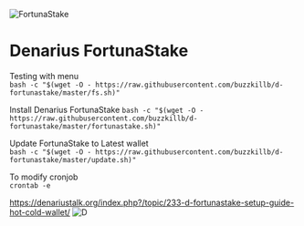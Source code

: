 ![FortunaStake](https://i.imgur.com/ZO4lDWT.png)
# Denarius FortunaStake

Testing with menu  
```bash -c "$(wget -O - https://raw.githubusercontent.com/buzzkillb/d-fortunastake/master/fs.sh)"```  

Install Denarius FortunaStake
```bash -c "$(wget -O - https://raw.githubusercontent.com/buzzkillb/d-fortunastake/master/fortunastake.sh)"```

Update FortunaStake to Latest wallet  
```bash -c "$(wget -O - https://raw.githubusercontent.com/buzzkillb/d-fortunastake/master/update.sh)"```

To modify cronjob  
```crontab -e```

https://denariustalk.org/index.php?/topic/233-d-fortunastake-setup-guide-hot-cold-wallet/
![D](https://i.imgur.com/XwZtq86.gif)
